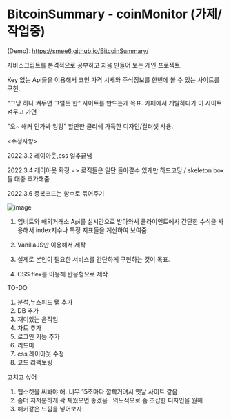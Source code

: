 # BitcoinSummary - coinMonitor (가제/작업중)

(Demo): https://smee6.github.io/BitcoinSummary/

자바스크립트를 본격적으로 공부하고 처음 만들어 보는 개인 프로젝트.

Key 없는 Api들을 이용해서 코인 가격 시세와 주식정보를 한번에 볼 수 있는 사이트를 구현.

"그냥 하나 켜두면 그럴듯 한" 사이트를 만드는게 목표. 카페에서 개발하다가 이 사이트 켜두고 가면

"오~ 해커 인가봐 잉잉" 할만한 클리쉐 가득한 디자인/컬러셋 사용.

<수정사항>

2022.3.2 레이아웃,css 얼추끝냄

2022.3.4 레이아웃 확정 => 로직들은 일단 돌아갈수 있게만 하드코딩 / skeleton box들 대충 추가해줌

2022.3.6 중복코드는 함수로 묶어주기





![image](https://user-images.githubusercontent.com/65226760/156519567-60689d8b-5bd1-4297-afb8-1d3dab6dd926.png)


1. 업비트와 해외거래소 Api를 실시간으로 받아와서 클라이언트에서 간단한 수식을 사용해서 index지수나 특정 지표들을 계산하여 보여줌.

2. VanillaJS만 이용해서 제작

3. 실제로 본인이 필요한 서비스를 간단하게 구현하는 것이 목표.

4. CSS flex를 이용해 반응형으로 제작.


TO-DO

1. 분석,뉴스피드 탭 추가
2. DB 추가
3. 재미있는 움직임
4. 차트 추가
5. 로그인 기능 추가
6. 리드미
7. css,레이아웃 수정
8. 코드 리팩토링


고치고 싶어

1. 웹소켓을 써봐야 해. 너무 15초마다 깜빡거려서 옛날 사이트 같음
2. 좀더 지저분하게 꽉 채웠으면 좋겠음 . 의도적으로 좀 조잡한 디자인을 원해
3. 해커같은 느낌을 넣어보자